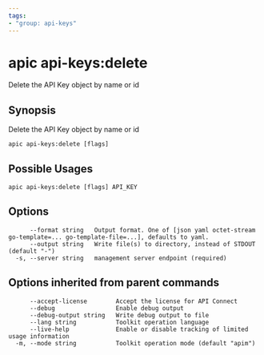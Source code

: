 ```yaml
---
tags:
- "group: api-keys"
---
```

# apic api-keys:delete

Delete the API Key object by name or id

## Synopsis

Delete the API Key object by name or id

```
apic api-keys:delete [flags]
```

## Possible Usages

```
apic api-keys:delete [flags] API_KEY
```

## Options

```
      --format string   Output format. One of [json yaml octet-stream go-template=... go-template-file=...], defaults to yaml.
      --output string   Write file(s) to directory, instead of STDOUT (default "-")
  -s, --server string   management server endpoint (required)
```

## Options inherited from parent commands

```
      --accept-license        Accept the license for API Connect
      --debug                 Enable debug output
      --debug-output string   Write debug output to file
      --lang string           Toolkit operation language
      --live-help             Enable or disable tracking of limited usage information
  -m, --mode string           Toolkit operation mode (default "apim")
```
